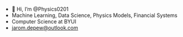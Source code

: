 - 👋 Hi, I’m @Physics0201
- Machine Learning, Data Science, Physics Models, Financial Systems
- Computer Science at BYUI
- jarom.depew@outlook.com

<!---
Physics0201/Physics0201 is a ✨ special ✨ repository because its `README.md` (this file) appears on your GitHub profile.
You can click the Preview link to take a look at your changes.
--->
